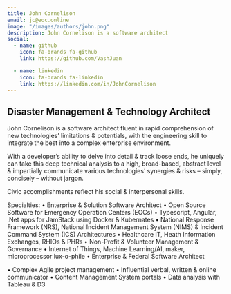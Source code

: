 ```yaml
---
title: John Cornelison
email: jc@eoc.online
image: "/images/authors/john.png"
description: John Cornelison is a software architect
social:
  - name: github
    icon: fa-brands fa-github
    link: https://github.com/VashJuan

  - name: linkedin
    icon: fa-brands fa-linkedin
    link: https://linkedin.com/in/JohnCornelison
---
```


## Disaster Management & Technology Architect

John Cornelison is a software architect fluent in rapid comprehension of new technologies’ limitations & potentials, with the engineering skill to integrate the best into a complex enterprise environment.

With a developer’s ability to delve into detail & track loose ends, he uniquely can take this deep technical analysis to a high, broad-based, abstract level & impartially communicate various technologies’ synergies & risks – simply, concisely – without jargon.

Civic accomplishments reflect his social & interpersonal skills.

Specialties:
• Enterprise & Solution Software Architect
• Open Source Software for Emergency Operation Centers (EOCs)
• Typescript, Angular, .Net apps for JamStack using Docker & Kubernates
• National Response Framework (NRS), National Incident Management System (NIMS) &
Incident Command System (ICS) Architectures
• Healthcare IT, Heath Information Exchanges, RHIOs & PHRs
• Non-Profit & Volunteer Management & Governance
• Internet of Things, Machine Learning/AI, maker, microprocessor lux-o-phile
• Enterprise & Federal Software Architect

• Complex Agile project management
• Influential verbal, written & online communicator
• Content Management System portals
• Data analysis with Tableau & D3
